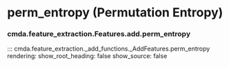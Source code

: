 # perm_entropy (Permutation Entropy)

### cmda.feature_extraction.Features.add.perm_entropy
::: cmda.feature_extraction._add_functions._AddFeatures.perm_entropy
    rendering:
      show_root_heading: false
      show_source: false